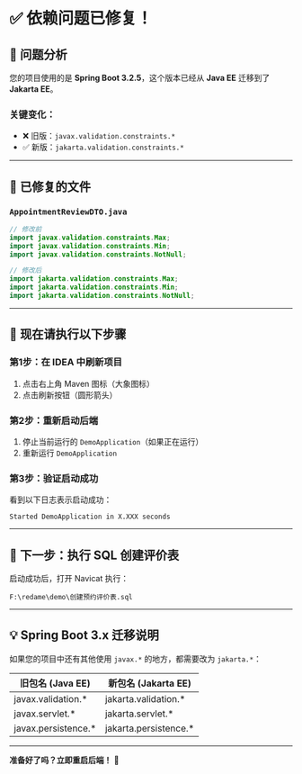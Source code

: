 # ✅ 依赖问题已修复！

## 🎯 问题分析

您的项目使用的是 **Spring Boot 3.2.5**，这个版本已经从 **Java EE** 迁移到了 **Jakarta EE**。

### 关键变化：
- ❌ 旧版：`javax.validation.constraints.*`
- ✅ 新版：`jakarta.validation.constraints.*`

---

## 🔧 已修复的文件

### `AppointmentReviewDTO.java`
```java
// 修改前
import javax.validation.constraints.Max;
import javax.validation.constraints.Min;
import javax.validation.constraints.NotNull;

// 修改后
import jakarta.validation.constraints.Max;
import jakarta.validation.constraints.Min;
import jakarta.validation.constraints.NotNull;
```

---

## 🚀 现在请执行以下步骤

### 第1步：在 IDEA 中刷新项目
1. 点击右上角 Maven 图标（大象图标）
2. 点击刷新按钮（圆形箭头）

### 第2步：重新启动后端
1. 停止当前运行的 `DemoApplication`（如果正在运行）
2. 重新运行 `DemoApplication`

### 第3步：验证启动成功
看到以下日志表示启动成功：
```
Started DemoApplication in X.XXX seconds
```

---

## 📝 下一步：执行 SQL 创建评价表

启动成功后，打开 Navicat 执行：
```
F:\redame\demo\创建预约评价表.sql
```

---

## 💡 Spring Boot 3.x 迁移说明

如果您的项目中还有其他使用 `javax.*` 的地方，都需要改为 `jakarta.*`：

| 旧包名 (Java EE) | 新包名 (Jakarta EE) |
|-----------------|-------------------|
| javax.validation.* | jakarta.validation.* |
| javax.servlet.* | jakarta.servlet.* |
| javax.persistence.* | jakarta.persistence.* |

---

**准备好了吗？立即重启后端！** 🎉


